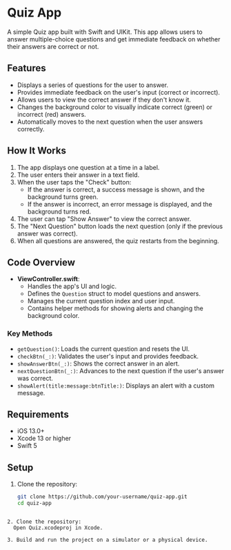 # Quiz App

A simple Quiz app built with Swift and UIKit. This app allows users to answer multiple-choice questions and get immediate feedback on whether their answers are correct or not.

## Features

- Displays a series of questions for the user to answer.
- Provides immediate feedback on the user's input (correct or incorrect).
- Allows users to view the correct answer if they don't know it.
- Changes the background color to visually indicate correct (green) or incorrect (red) answers.
- Automatically moves to the next question when the user answers correctly.

## How It Works

1. The app displays one question at a time in a label.
2. The user enters their answer in a text field.
3. When the user taps the "Check" button:
   - If the answer is correct, a success message is shown, and the background turns green.
   - If the answer is incorrect, an error message is displayed, and the background turns red.
4. The user can tap "Show Answer" to view the correct answer.
5. The "Next Question" button loads the next question (only if the previous answer was correct).
6. When all questions are answered, the quiz restarts from the beginning.

## Code Overview

- **ViewController.swift**: 
   - Handles the app's UI and logic.
   - Defines the `Question` struct to model questions and answers.
   - Manages the current question index and user input.
   - Contains helper methods for showing alerts and changing the background color.

### Key Methods
- `getQuestion()`: Loads the current question and resets the UI.
- `checkBtn(_:)`: Validates the user's input and provides feedback.
- `showAnswerBtn(_:)`: Shows the correct answer in an alert.
- `nextQuestionBtn(_:)`: Advances to the next question if the user's answer was correct.
- `showAlert(title:message:btnTitle:)`: Displays an alert with a custom message.

## Requirements

- iOS 13.0+
- Xcode 13 or higher
- Swift 5

## Setup

1. Clone the repository:
   ```bash
   git clone https://github.com/your-username/quiz-app.git
   cd quiz-app
  ```

2. Clone the repository:
    Open Quiz.xcodeproj in Xcode.
  
3. Build and run the project on a simulator or a physical device.
